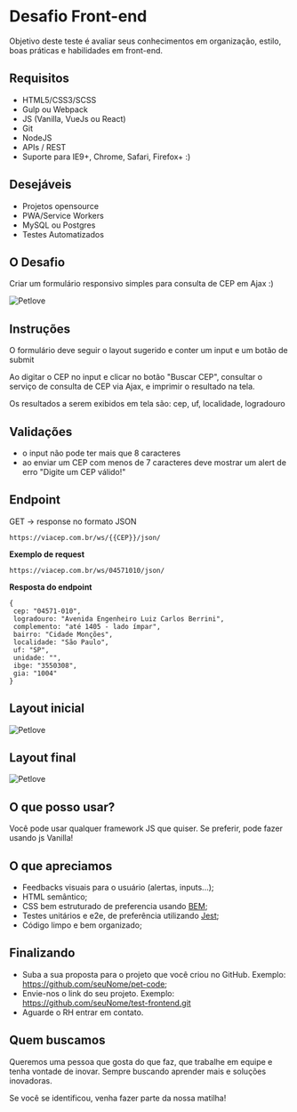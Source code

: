 # Desafio Front-end

Objetivo deste teste é avaliar seus conhecimentos em organização, estilo, boas práticas e habilidades em front-end.

## Requisitos

- HTML5/CSS3/SCSS
- Gulp ou Webpack
- JS (Vanilla, VueJs ou React)
- Git
- NodeJS
- APIs / REST
- Suporte para IE9+, Chrome, Safari, Firefox+ :)

## Desejáveis
- Projetos opensource
- PWA/Service Workers
- MySQL ou Postgres
- Testes Automatizados

## O Desafio

Criar um formulário responsivo simples para consulta de CEP em Ajax :)

![Petlove](https://github.com/petlove/code-challenge/blob/master/frontend/layout_final.gif)

## Instruções

O formulário deve seguir o layout sugerido e conter um input e um botão de submit

Ao digitar o CEP no input e clicar no botão "Buscar CEP", consultar o serviço de consulta de CEP via Ajax, e imprimir o resultado na tela.

Os resultados a serem exibidos em tela são: cep, uf, localidade, logradouro

## Validações

- o input não pode ter mais que 8 caracteres
- ao enviar um CEP com menos de 7 caracteres deve mostrar um alert de erro "Digite um CEP válido!"

## Endpoint

GET -> response no formato JSON

`https://viacep.com.br/ws/{{CEP}}/json/`

**Exemplo de request**

`https://viacep.com.br/ws/04571010/json/`

**Resposta do endpoint**

```
{
 cep: "04571-010",
 logradouro: "Avenida Engenheiro Luiz Carlos Berrini",
 complemento: "até 1405 - lado ímpar",
 bairro: "Cidade Monções",
 localidade: "São Paulo",
 uf: "SP",
 unidade: "",
 ibge: "3550308",
 gia: "1004"
}
```

## Layout inicial
![Petlove](https://github.com/petlove/code-challenge/blob/master/frontend/layout_tela-inicial.png)

## Layout final
![Petlove](https://github.com/petlove/code-challenge/blob/master/frontend/layout_tela-final.png)


## O que posso usar?

Você pode usar qualquer framework JS que quiser. Se preferir, pode fazer usando js Vanilla!

## O que apreciamos

- Feedbacks visuais para o usuário (alertas, inputs...);
- HTML semântico;
- CSS bem estruturado de preferencia usando [BEM](http://getbem.com/);
- Testes unitários e e2e, de preferência utilizando [Jest](https://jestjs.io/);
- Código limpo e bem organizado;

## Finalizando

- Suba a sua proposta para o projeto que você criou no GitHub. Exemplo: https://github.com/seuNome/pet-code;
- Envie-nos o link do seu projeto. Exemplo: https://github.com/seuNome/test-frontend.git
- Aguarde o RH entrar em contato.

## Quem buscamos

Queremos uma pessoa que gosta do que faz, que trabalhe em equipe e tenha vontade de inovar. Sempre buscando aprender mais e soluções inovadoras.

Se você se identificou, venha fazer parte da nossa matilha!
